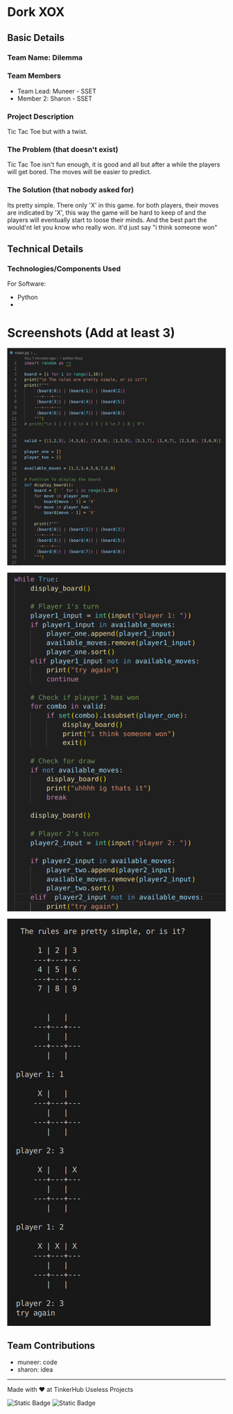 
# Dork XOX


## Basic Details
### Team Name: Dilemma


### Team Members
- Team Lead: Muneer - SSET
- Member 2: Sharon - SSET

### Project Description
Tic Tac Toe but with a twist.

### The Problem (that doesn't exist)
Tic Tac Toe isn't fun enough, it is good and all but after a while the players will get bored. The moves will be easier to predict.

### The Solution (that nobody asked for)
Its pretty simple. There only 'X' in this game. for both players, their moves are indicated by 'X', this way the game will be hard to keep of and the players will eventually start to loose their minds. And the best part the would'nt let you know who really won. it'd just say "i think someone won" 

## Technical Details
### Technologies/Components Used
For Software:
- Python
- 
# Screenshots (Add at least 3)

![Screenshot1](sc1.png)

![Screenshot2](sc2.png)

![Screenshot3](sc3.png)


## Team Contributions
- muneer: code
- sharon: idea
---
Made with ❤️ at TinkerHub Useless Projects 

![Static Badge](https://img.shields.io/badge/TinkerHub-24?color=%23000000&link=https%3A%2F%2Fwww.tinkerhub.org%2F)
![Static Badge](https://img.shields.io/badge/UselessProject--24-24?link=https%3A%2F%2Fwww.tinkerhub.org%2Fevents%2FQ2Q1TQKX6Q%2FUseless%2520Projects)


